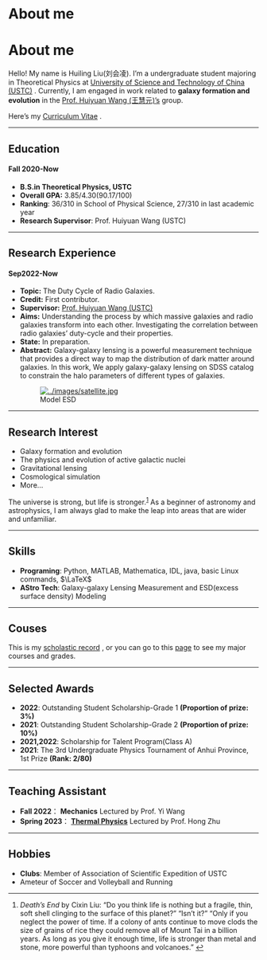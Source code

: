 # About me

<h1 id="about-me">About me</h1>
<p>Hello! My name is Huiling Liu(刘会凌). I&rsquo;m a undergraduate student majoring in Theoretical Physics at <a href="https://en.ustc.edu.cn/" target="_blank" rel="noopener noreffer">University of Science and Technology of China (USTC)</a>
. Currently, I am engaged in work related to <strong>galaxy formation and evolution</strong> in the <a href="http://staff.ustc.edu.cn/~whywang/index.html" target="_blank" rel="noopener noreffer">Prof. Huiyuan Wang (王慧元)&rsquo;s</a>
 group.</p>
<p>Here&rsquo;s my <a href="../docs/HuilingLiu_CV.pdf" rel="">Curriculum Vitae</a>
.</p>
<hr>
<h2 id="education">Education</h2>
<h4 id="fall-2020-now"><strong>Fall 2020-Now</strong></h4>
<ul>
<li><strong>B.S.in Theoretical Physics, USTC</strong></li>
<li><strong>Overall GPA:</strong> 3.85/4.30(90.17/100)</li>
<li><strong>Ranking</strong>: 36/310 in School of Physical Science, 27/310 in last academic year</li>
<li><strong>Research Supervisor</strong>: Prof. Huiyuan Wang (USTC)</li>
</ul>
<hr>
<h2 id="research-experience">Research Experience</h2>
<h4 id="sep2022-now">Sep2022-Now</h4>
<ul>
<li><strong>Topic:</strong> The Duty Cycle of Radio Galaxies.</li>
<li><strong>Credit:</strong> First contributor.</li>
<li><strong>Supervisor:</strong> <a href="http://staff.ustc.edu.cn/~whywang/index.html" target="_blank" rel="noopener noreffer">Prof. Huiyuan Wang (USTC)</a>
</li>
<li><strong>Aims:</strong> Understanding the process by which massive galaxies and radio galaxies transform into each other. Investigating the correlation between radio galaxies&rsquo; duty-cycle and their properties.</li>
<li><strong>State:</strong> In preparation.</li>
<li><strong>Abstract:</strong> Galaxy-galaxy lensing is a powerful measurement technique that provides a direct way to map the distribution of dark matter around galaxies. In this work, We apply galaxy-galaxy lensing on SDSS catalog to constrain the halo parameters of different types of galaxies.
<figure><a class="lightgallery" href="../images/satellite.jpg" title="Model ESD" data-thumbnail="../images/satellite.jpg" data-sub-html="<h2>Model ESD </h2><p>Model ESD</p>">
        <img
            class="lazyload"
            src="/svg/loading.min.svg"
            data-src="../images/satellite.jpg"
            data-srcset="../images/satellite.jpg, ../images/satellite.jpg 1.5x, ../images/satellite.jpg 2x"
            data-sizes="auto"
            alt="../images/satellite.jpg" />
    </a><figcaption class="image-caption">Model ESD </figcaption>
    </figure></li>
</ul>
<hr>
<h2 id="research-interest">Research Interest</h2>
<ul>
<li>Galaxy formation and evolution</li>
<li>The physics and evolution of active galactic nuclei</li>
<li>Gravitational  lensing</li>
<li>Cosmological simulation</li>
<li>More&hellip;</li>
</ul>
<p>The universe is strong, but life is stronger.<sup id="fnref:1"><a href="#fn:1" class="footnote-ref" role="doc-noteref">1</a></sup> As a beginner of astronomy and astrophysics, I am always glad to make the leap into areas that are wider and unfamiliar.</p>
<hr>
<h2 id="skills">Skills</h2>
<ul>
<li><strong>Programing</strong>:
Python, MATLAB, Mathematica, IDL, java, basic Linux commands, $\LaTeX$</li>
<li><strong>AStro Tech</strong>:
Galaxy-galaxy Lensing Measurement and ESD(excess surface density) Modeling</li>
</ul>
<hr>
<h2 id="couses">Couses</h2>
<p>This is my <a href="../docs/grade.pdf" rel="">scholastic record</a>
, or you can go to this <a href="../courses" rel="">page</a>
 to see my major courses and grades.</p>
<hr>
<h2 id="selected-awards">Selected Awards</h2>
<ul>
<li><strong>2022</strong>: Outstanding Student Scholarship-Grade 1 <strong>(Proportion of prize: 3%)</strong></li>
<li><strong>2021</strong>: Outstanding Student Scholarship-Grade 2 <strong>(Proportion of prize: 10%)</strong></li>
<li><strong>2021,2022</strong>: Scholarship for Talent Program(Class A)</li>
<li><strong>2021</strong>: The 3rd Undergraduate Physics Tournament of Anhui Province, 1st Prize <strong>(Rank: 2/80)</strong></li>
</ul>
<hr>
<h2 id="teaching-assistant">Teaching Assistant</h2>
<ul>
<li><strong>Fall 2022</strong>： <strong>Mechanics</strong> Lectured by Prof. Yi Wang</li>
<li><strong>Spring 2023</strong>： <a href="../courses/thermal-physics" rel=""><strong>Thermal Physics</strong></a>
 Lectured by Prof. Hong Zhu</li>
</ul>
<hr>
<h2 id="hobbies">Hobbies</h2>
<ul>
<li><strong>Clubs</strong>:  Member of Association of Scientific Expedition of USTC</li>
<li>Ameteur of Soccer and Volleyball and Running</li>
</ul>
<div class="footnotes" role="doc-endnotes">
<hr>
<ol>
<li id="fn:1">
<p><em>Death&rsquo;s End</em> by Cixin Liu:
&ldquo;Do you think life is nothing but a fragile, thin, soft shell clinging to the surface of this planet?&rdquo;
&ldquo;Isn&rsquo;t it?&rdquo;
&ldquo;Only if you neglect the power of time. If a colony of ants continue to move clods the size of grains of rice they could remove all of Mount Tai in a billion years. As long as you give it enough time, life is stronger than metal and stone, more powerful than typhoons and volcanoes.&rdquo;&#160;<a href="#fnref:1" class="footnote-backref" role="doc-backlink">&#x21a9;&#xfe0e;</a></p>
</li>
</ol>
</div>


